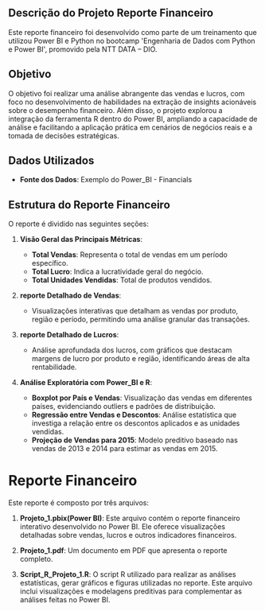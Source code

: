 ## Descrição do Projeto Reporte Financeiro

Este reporte financeiro foi desenvolvido como parte de um treinamento que utilizou Power BI e Python no bootcamp 'Engenharia de Dados com Python e Power BI', promovido pela NTT DATA – DIO.

## Objetivo
O objetivo foi realizar uma análise abrangente das vendas e lucros, com foco no desenvolvimento de habilidades na extração de insights acionáveis sobre o desempenho financeiro. 
Além disso, o projeto explorou a integração da ferramenta R dentro do Power BI, ampliando a capacidade de análise e facilitando a aplicação prática em cenários de negócios reais e a tomada de decisões estratégicas.

## Dados Utilizados
- **Fonte dos Dados**: Exemplo do Power_BI - Financials

## Estrutura do Reporte Financeiro
O reporte é dividido nas seguintes seções:

1. **Visão Geral das Principais Métricas**:
   - **Total Vendas**: Representa o total de vendas em um período específico.
   - **Total Lucro**: Indica a lucratividade geral do negócio.
   - **Total Unidades Vendidas**: Total de produtos vendidos.
  
2. **reporte Detalhado de Vendas**:
   - Visualizações interativas que detalham as vendas por produto, região e período, permitindo uma análise granular das transações.

3. **reporte Detalhado de Lucros**:
   - Análise aprofundada dos lucros, com gráficos que destacam margens de lucro por produto e região, identificando áreas de alta rentabilidade.

4. **Análise Exploratória com Power_BI e R**:
   - **Boxplot por País e Vendas**: Visualização das vendas em diferentes países, evidenciando outliers e padrões de distribuição.
   - **Regressão entre Vendas e Descontos**: Análise estatística que investiga a relação entre os descontos aplicados e as unidades vendidas.
   - **Projeção de Vendas para 2015**: Modelo preditivo baseado nas vendas de 2013 e 2014 para estimar as vendas em 2015.



# Reporte Financeiro

Este reporte é composto por três arquivos:

1. **Projeto_1.pbix(Power BI)**: Este arquivo contém o reporte financeiro interativo desenvolvido no Power BI. Ele oferece visualizações detalhadas sobre vendas, lucros e outros indicadores financeiros.
   
2. **Projeto_1.pdf**: Um documento em PDF que apresenta o reporte completo.

3. **Script_R_Projeto_1.R**: O script R utilizado para realizar as análises estatísticas, gerar gráficos e figuras utilizadas no reporte. Este arquivo inclui visualizações e modelagens preditivas para complementar as análises feitas no Power BI.




